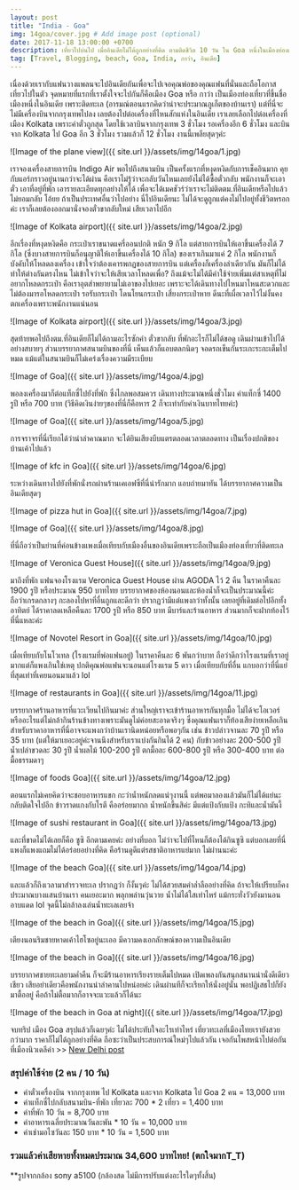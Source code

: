 ```yaml
---
layout: post
title: "India - Goa"
img: 14goa/cover.jpg # Add image post (optional)
date: 2017-11-18 13:00:00 +0700
description: เที่ยวไปบ่นไป เมื่ออินเดียไม่ได้ถูกอย่างที่คิด ตามติดชีวิต 10 วัน ใน Goa หนึ่งในเมืองท่องเที่ยวยอดฮิตของอินเดีย   
tag: [Travel, Blogging, beach, Goa, India, กาว่า, อินเดีย]
---
```


เนื่องด้วยเรากับแฟนวางแพลนจะไปอินเดียกันเพื่อจะไปเจอคุณพ่อของคุณแฟนที่นั่นและถือโอกาสเที่ยวไปในตัว จุดหมายที่แรกที่เราตั้งใจจะไปกันก็คือเมือง Goa หรือ กาว่า เป็นเมืองท่องเที่ยวที่ขึ้นชื่อเมืองหนึ่งในอินเดีย เพราะติดทะเล (อารมณ์ตอนแรกคิดว่าน่าจะประมาณภูเก็ตของบ้านเรา) แต่ที่นี่จะไม่มีเครื่องบินจากกรุงเทพไปลง เลยต้องไปต่อเครื่องที่ไหนสักแห่งในอินเดีย เราเลยเลือกไปต่อเครื่องที่เมือง Kolkata เพราะค่าตั๋วถูกสุด โดยใช้เวลาบินจากกรุงเทพ 3 ชั่วโมง รอเครื่องอีก 6 ชั่วโมง และบินจาก Kolkata ไป Goa อีก 3 ชั่วโมง รวมแล้วก็ 12 ชั่วโมง งานนี้เพลียสุดๆค่ะ

![Image of the plane view]({{ site.url }}/assets/img/14goa/1.jpg)

เราจองเครื่องสายการบิน Indigo Air พอไปถึงสนามบิน เป็นครั้งแรกที่หงุดหงิดกับการเช็คอินมาก คุยกับแอร์กราวอยู่นานกว่าจะได้ผ่าน คือเราไม่รู้ว่าจะกลับวันไหนเลยยังไม่ได้ซื้อตั๋วกลับ พนักงานก็จะเอาตั๋ว เอาที่อยู่ที่พัก เอารายละเอียดทุกอย่างให้ได้ เพื่อจะได้เมคชัวร์ว่าเราจะไม่ติดตม.ที่อินเดียหรือไปแล้วไม่ยอมกลับ โอ้ยย ถ้าเป็นประเทศอื่นว่าไปอย่าง นี่ไปอินเดียนะ ไม่ได้จะดูถูกแต่คงไม่ไปอยู่ทั้งชีวิตหรอกค่ะ เราก็เลยต้องออกมานั่งจองตั๋วขากลับใหม่ เสียเวลาไปอีก

![Image of Kolkata airport]({{ site.url }}/assets/img/14goa/2.jpg)

อีกเรื่องที่หงุดหงิดคือ กระเป๋าเราขนาดแครี่ออนปกติ หนัก 9 กิโล แต่สายการบินให้เอาขึ้นเครื่องได้ 7 กิโล (ซึ่งบางสายการบินก็อนุญาติให้เอาขึ้นเครื่องได้ 10 กิโล) ของเราเกินมาแค่ 2 กิโล พนักงานก็บังคับให้โหลดลงเครื่อง เข้าใจว่าต้องเคารพกฏของสายการบิน แต่เครื่องก็เครื่องลำเดียวกัน มันก็ไม่ได้ทำให้ต่างกันตรงไหน ไม่เข้าใจว่าจะให้เสียเวลาโหลดเพื่อ? ถึงแม้จะไม่ได้มีค่าใช้จ่ายเพิ่มแต่สาเหตุที่ไม่อยากโหลดกระเป๋า คือเราอุตส่าพยายามไม่เอาของไปเยอะ เพราะจะได้เดินทางไปไหนมาไหนสะดวกและไม่ต้องมารอโหลดกระเป๋า รอรับกระเป๋า โดนโยนกระเป๋า เสี่ยงกระเป๋าหาย ดีนะที่เผื่อเวลาไว้ไม่งั้นคงตกเครื่องเพราะพนักงานแน่นอน

![Image of Kolkata airport]({{ site.url }}/assets/img/14goa/3.jpg)

สุดท้ายพอไปถึงตม.ที่อินเดียก็ไม่ได้ถามอะไรซักคำ ตั๋วขากลับ ที่พักอะไรก็ไม่ได้ขอดู เดินผ่านเข้าไปได้อย่างสบายๆ ส่วนบรรยากาศสนามบินของที่นี่ เห็นแล้วก็แอบตลกนิดๆ จอดรถเข็นกันระเกะระกะเต็มไปหมด แม้แต่ในสนามบินก็ไม่เคร่งเรื่องความมีระเบียบ

![Image of Goa]({{ site.url }}/assets/img/14goa/4.jpg)

พอลงเครื่องมาก็ต่อแท็กซี่ไปยังที่พัก ซึ่งไกลพอสมควร เดินทางประมาณหนึ่งชั่วโมง ค่าแท็กซี่ 1400 รูปี หรือ 700 บาท (วิธีคิดเงินง่ายๆของที่นี่ก็คือหาร 2 ก็จะเท่ากับค่าเงินบาทไทยค่ะ)

![Image of Goa]({{ site.url }}/assets/img/14goa/5.jpg)

การจราจรที่นี่เรียกได้ว่าน่าลำคาณมาก จะได้ยินเสียงบีบแตรตลอดเวลาตลอดทาง เป็นเรื่องปกติของบ้านเค้าไปแล้ว

![Image of kfc in Goa]({{ site.url }}/assets/img/14goa/6.jpg)

ระหว่างเดินทางไปยังที่พักนั่งรถผ่านร้านเคเอฟซีที่นี่น่ารักมาก แอบถ่ายมาทัน ได้บรรยากาศความเป็นอินเดียสุดๆ

![Image of pizza hut in Goa]({{ site.url }}/assets/img/14goa/7.jpg)

![Image of Goa]({{ site.url }}/assets/img/14goa/8.jpg)

ที่นี่ถือว่าเป็นย่านที่ค่อนข้างแพงเมื่อเทียบกับเมืองอื่นของอินเดียเพราะถือเป็นเมืองท่องเที่ยวที่ติดทะเล

![Image of Veronica Guest House]({{ site.url }}/assets/img/14goa/9.jpg)

มาถึงที่พัก แฟนจองโรงแรม Veronica Guest House ผ่าน AGODA ไว้ 2 คืน ในราคาคืนละ 1900 รูปี หรือประมาณ 950 บาทไทย บรรยากาศของห้องนอนและห้องน้ำก็จะเป็นประมาณนี้ค่ะ ถือว่าเกรดกลางๆ กะลองไปหาที่อื่นถูกและดีกว่า ปรากฏว่ามีแต่แพงกว่าทั้งนั้น เลยอยู่ที่เดิมต่อไปอีกทั้งอาทิตย์ ได้ราคาลดเหลือคืนละ 1700 รูปี หรือ 850 บาท มีบาร์และร้านอาหาร ส่วนมากก็จะฝากท้องไว้ที่นี่แหละค่ะ

![Image of Novotel Resort in Goa]({{ site.url }}/assets/img/14goa/10.jpg)

เมื่อเทียบกับโนโวเทล (โรงแรมที่พ่อแฟนอยู่) ในราคาคืนละ 6 พันกว่าบาท ถือว่าดีกว่าโรงแรมที่เราอยู่มากแต่ก็แพงเกินใช่เหตุ ปกติคุณพ่อแฟนจะนอนแต่โรงแรม 5 ดาว เมื่อเทียบกับที่อื่น แกบอกว่าที่นี่แย่ที่สุดเท่าที่เคยนอนมาแล้ว lol

![Image of restaurants in Goa]({{ site.url }}/assets/img/14goa/11.jpg)

บรรยากาศร้านอาหารที่แวะเวียนไปกินมาค่ะ ส่วนใหญ่เราจะเข้าร้านอาหารกันทุกมื้อ ไม่ได้จะโอเวอร์หรืออะไรแต่ไม่กล้ากินร้านข้างทางเพราะมันดูไม่ค่อยสะอาดจริงๆ ซึ่งคุณแฟนเราก็ท้องเสียง่ายเหลือเกิน สำหรับราคาอาหารที่นี่อาจจะแพงกว่าบ้านเรานิดหน่อยหรือพอๆกัน เช่น ข้าวปล่าวจานละ 70 รูปี หรือ 35 บาท (แต่ให้มาเยอะอยู่ค่ะจานนึงสำหรับเราแบ่งกันกินได้ 2 คน) กับข้าวอย่างละ 200-500 รูปี  น้ำเปล่าขวดละ 30 รูปี น้ำผลไม้ 100-200 รูปี ตกมื้อละ 600-800 รูปี หรือ 300-400 บาท ต่อมื้อธรรมดาๆ

![Image of foods Goa]({{ site.url }}/assets/img/14goa/12.jpg)

ตอนแรกไม่เคยคิดว่าจะชอบอาหารแขก กะว่าน้ำหนักลดแน่ๆงานนี้ แต่พอมาลองแล้วมันก็ไม่ได้แย่นะ กลับติดใจไปอีก ข้าวราดแกงกับโรตี คืออร่อยมากก น้ำหนักขึ้นสิค่ะ มีแต่แป้งกับแป้ง กะทิและน้ำมันงี้

![Image of sushi restaurant in Goa]({{ site.url }}/assets/img/14goa/13.jpg)

และที่ขาดไม่ได้เลยก็คือ ซูซิ อีกตามเคยค่ะ อย่างที่บอก ไม่ว่าจะไปที่ไหนก็ต้องได้กินซูซิ แต่บอกเลยที่นี่แพงก็แพงแถมไม่ได้อร่อยอย่างที่คิด คือร้านดูดีแต่รสชาติอาหารแย่มาก ไม่ผ่านนะค่ะ

![Image of the beach Goa]({{ site.url }}/assets/img/14goa/14.jpg)

และแล้วก็ถึงเวลามาสำรวจทะเล ปรากฏว่า ก็งั้นๆค่ะ ไม่ได้สวยสมคำล่ำลืออย่างที่คิด ถ้าจะให้เปรียบก็คงประมาณบางแสนบ้านเรา คนเยอะมาก พลุกพล่านวุ่นวาย น้ำไม่ได้ใสเท่าไหร่ แม้กระทั่งวัวยังมานอนอาบแดด lol จุดนี้ไม่กล้าลงเล่นน้ำทะเลเลยจ้า

![Image of the beach in Goa]({{ site.url }}/assets/img/14goa/15.jpg)

เตียงนอนริมชายหาดเค้าไฮโซอยู่นะเออ มีความคงเอกลักษณ์ของความเป็นอินเดีย

![Image of the beach in Goa]({{ site.url }}/assets/img/14goa/16.jpg)

บรรยากาศชายทะเลยามค่ำคืน ก็จะมีร้านอาหารเรียงรายเต็มไปหมด เปิดเพลงกันสนุกสนานน่านั่งดีเดียวเชียว เสียอย่าเดียวคือพนักงานน่าลำคานไปหน่อยค่ะ เดินผ่านทีก็จะเรียกให้นั่งอยู่นั่น พอปฏิเสธไปก็ยังมาตื้ออยู่ คือถ้าไม่ตื้อมากก็อาจจะแวะแล้วก็ได้นะ

![Image of the beach in Goa at night]({{ site.url }}/assets/img/14goa/17.jpg)

จบทริป เมือง Goa สรุปแล้วก็เฉยๆค่ะ ไม่ได้ประทับใจอะไรเท่าไหร่ เที่ยวทะเลที่เมืองไทยเรายังสวยกว่ามาก ราคาก็ไม่ได้ถูกอย่างที่คิด ถือซะว่าเป็นประสบการณ์ใหม่ๆไปแล้วกัน เจอกันโพสหน้าไปต่อกันที่เมืองนิวเดลีค่า >> <a href="/india-newdehli/" target="_ blank">New Delhi post</a>

### สรุปค่าใช้จ่าย (2 คน / 10 วัน)    
- ค่าตั๋วเครื่องบิน จากกรุงเทพ ไป Kolkata และจาก Kolkata ไป Goa 2 คน = 13,000 บาท  
- ค่าแท็กซี่ไปกลับสนามบิน-ที่พัก เที่ยวละ 700 * 2 เที่ยว = 1,400 บาท
- ค่าที่พัก 10 วัน = 8,700 บาท  
- ค่าอาหารเฉลี่ยประมาณวันละพัน * 10 วัน = 10,000 บาท  
- ค่าเช่ามอไซวันละ 150 บาท * 10 วัน = 1,500 บาท  

### รวมแล้วค่าเสียหายทั้งหมดประมาณ 34,600 บาทไทย! (ตกใจมากT_T)

**รูปจากกล้อง sony a5100 (กล้องสด ไม่มีการปรับแต่งอะไรใดๆทั้งสิ้น)
